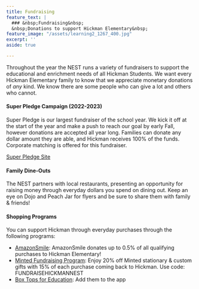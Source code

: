 ```yaml
---
title: Fundraising
feature_text: |
  ### &nbsp;Fundraising&nbsp;
  &nbsp;Donations to support Hickman Elementary&nbsp;
feature_image: "/assets/learning2_1267_400.jpg"
excerpt: ''
aside: true

---
```

Throughout the year the NEST runs a variety of fundraisers to support the educational and enrichment needs of all Hickman Students. We want every Hickman Elementary family to know that we appreciate monetary donations of _any_ kind. We know there are some people who can give a lot and others who cannot.

#### Super Pledge Campaign (2022-2023)

Super Pledge is our largest fundraiser of the school year. We kick it off at the start of the year and make a push to reach our goal by early Fall, however donations are accepted all year long. Families can donate any dollar amount they are able, and Hickman receives 100% of the funds. Corporate matching is offered for this fundraiser.

[Super Pledge Site](https://hickman-nest.square.site "Super Pledge Site")

#### Family Dine-Outs

The NEST partners with local restaurants, presenting an opportunity for raising money through everyday dollars you spend on dining out. Keep an eye on Dojo and Peach Jar for flyers and be sure to share them with family & friends!

#### Shopping Programs

You can support Hickman through everyday purchases through the following programs:

* [AmazonSmile](https://smile.amazon.com): AmazonSmile donates up to 0.5% of all qualifying purchases to Hickman Elementary!
* [Minted Fundraising Program](https://www.minted.com/ "Minted Fundraising Program"): Enjoy 20% off Minted stationary & custom gifts with 15% of each purchase coming back to Hickman. Use code: FUNDRAISEHICKMANNEST
* [Box Tops for Education](https://www.boxtops4education.com): Add them to the app